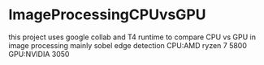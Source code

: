 # ImageProcessingCPUvsGPU
this project uses google collab and T4 runtime to compare CPU vs GPU in image processing mainly sobel edge detection CPU:AMD ryzen 7 5800 GPU:NVIDIA 3050
